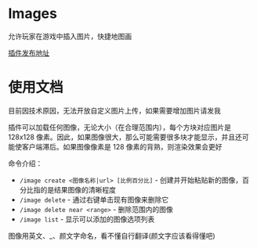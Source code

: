 # Images

允许玩家在游戏中插入图片，快捷地图画

[插件发布地址](https://www.spigotmc.org/resources/custom-images.53036/)

# 使用文档

目前因技术原因，无法开放自定义图片上传，如果需要增加图片请发我

插件可以加载任何图像，无论大小（在合理范围内），每个方块对应图片是 128x128 像素。因此，如果图像很大，那么可能需要很多块才能显示，并且还可能使客户端滞后。如果图像像素是 128 像素的背熟，则渲染效果会更好

命令介绍：

-   `/image create <图像名称|url> [比例百分比]` - 创建并开始粘贴新的图像，百分比指的是结果图像的清晰程度
-   `/image delete` - 通过右键单击现有图像来删除它
-   `/image delete near <range>` - 删除范围内的图像
-   `/image list` - 显示可以添加的图像选项列表

图像用英文、\_、颜文字命名，看不懂自行翻译(颜文字应该看得懂吧)
